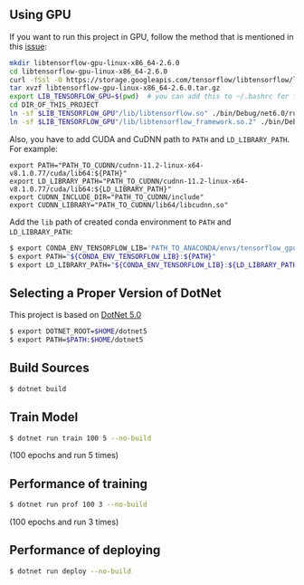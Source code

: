 ## Using GPU

If you want to run this project in GPU, follow the method that is mentioned in this [issue](https://github.com/SciSharp/TensorFlow.NET/issues/813):

```bash
mkdir libtensorflow-gpu-linux-x86_64-2.6.0
cd libtensorflow-gpu-linux-x86_64-2.6.0
curl -fSsl -O https://storage.googleapis.com/tensorflow/libtensorflow/libtensorflow-gpu-linux-x86_64-2.6.0.tar.gz
tar xvzf libtensorflow-gpu-linux-x86_64-2.6.0.tar.gz
export LIB_TENSORFLOW_GPU=$(pwd)  # you can add this to ~/.bashrc for future use 
cd DIR_OF_THIS_PROJECT
ln -sf $LIB_TENSORFLOW_GPU"/lib/libtensorflow.so" ./bin/Debug/net6.0/runtimes/linux-x64/native/libtensorflow.so
ln -sf $LIB_TENSORFLOW_GPU"/lib/libtensorflow_framework.so.2" ./bin/Debug/net6.0/runtimes/linux-x64/native/libtensorflow_framework.so.2
```

Also, you have to add CUDA and CuDNN path to `PATH` and `LD_LIBRARY_PATH`. For example:

```shell
export PATH="PATH_TO_CUDNN/cudnn-11.2-linux-x64-v8.1.0.77/cuda/lib64:${PATH}"
export LD_LIBRARY_PATH="PATH_TO_CUDNN/cudnn-11.2-linux-x64-v8.1.0.77/cuda/lib64:${LD_LIBRARY_PATH}"
export CUDNN_INCLUDE_DIR="PATH_TO_CUDNN/include"
export CUDNN_LIBRARY="PATH_TO_CUDNN/lib64/libcudnn.so"
```

Add the `lib` path of created conda environment to `PATH` and `LD_LIBRARY_PATH`:

```bash
$ export CONDA_ENV_TENSORFLOW_LIB='PATH_TO_ANACONDA/envs/tensorflow_gpu/lib'
$ export PATH="${CONDA_ENV_TENSORFLOW_LIB}:${PATH}"
$ export LD_LIBRARY_PATH="${CONDA_ENV_TENSORFLOW_LIB}:${LD_LIBRARY_PATH}"
```

## Selecting a Proper Version of DotNet

This project is based on [DotNet 5.0](https://dotnet.microsoft.com/en-us/download/dotnet/5.0)

```bash
$ export DOTNET_ROOT=$HOME/dotnet5
$ export PATH=$PATH:$HOME/dotnet5
```

## Build Sources

```bash
$ dotnet build
```

## Train Model

```bash
$ dotnet run train 100 5 --no-build
```
(100 epochs and run 5 times)

## Performance of training

```bash
$ dotnet run prof 100 3 --no-build
```
(100 epochs and run 3 times)

## Performance of deploying

```bash
$ dotnet run deploy --no-build
```
